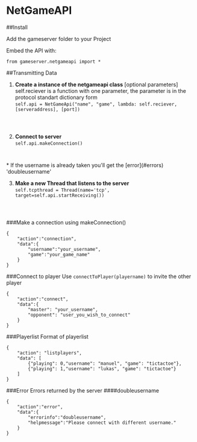 NetGameAPI
==========

##Install

Add the gameserver folder to your Project

Embed the API with:

<code>from gameserver.netgameapi import \*
</code>

##Transmitting Data

1. **Create a instance of the netgameapi class** \[optional parameters\]  
   self.reciever is a function with one parameter, the parameter is in the protocol standart dictionary form  
<code>self.api = NetGameApi("name", "game", lambda: self.reciever, \[serveraddress\], \[port\])
</code>  
  
2. **Connect to server**  
<code>self.api.makeConnection()
</code>
    * If the username is already taken you'll get the [error](#errors) 'doubleusername'
    
3. **Make a new Thread that listens to the server**  
<code>self.tcpthread = Thread(name='tcp', target=self.api.startReceiving())
</code>





###Make a connection using makeConnection()
<pre><code>{
    "action":"connection",
    "data":{
        "username":"your_username",
        "game":"your_game_name"
    }
}
</code></pre>


###Connect to player
Use <code>connectToPlayer(playername)</code> to invite the other player
<pre><code>{
    "action":"connect",
    "data":{
        "master": "your_username",
        "opponent": "user_you_wish_to_connect"
    }
}
</code></pre>


###Playerlist
Format of playerlist
<pre><code>{
    "action": "listplayers",
    "data": [
        {"playing": 0,"username": "manuel", "game": "tictactoe"},
        {"playing": 1,"username": "lukas", "game": "tictactoe"}
    ]
}
</code></pre>
  
###<a name="errors">Error</a>
Errors returned by the server
####doubleusername
<pre><code>{
    "action":"error",
    "data":{
        "errorinfo":"doubleusername",
        "helpmessage":"Please connect with different username."
    }
}
</code></pre>
